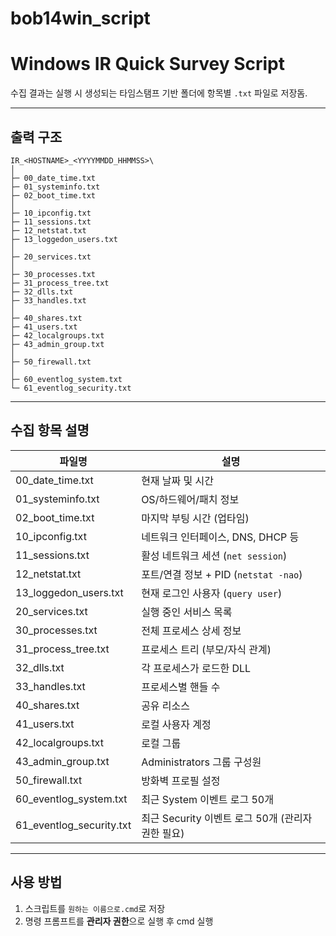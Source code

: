 # bob14win_script

# Windows IR Quick Survey Script

수집 결과는 실행 시 생성되는 타임스탬프 기반 폴더에 항목별 `.txt` 파일로 저장돔.

---

## 출력 구조

```text
IR_<HOSTNAME>_<YYYYMMDD_HHMMSS>\
│
├─ 00_date_time.txt
├─ 01_systeminfo.txt
├─ 02_boot_time.txt
│
├─ 10_ipconfig.txt
├─ 11_sessions.txt
├─ 12_netstat.txt
├─ 13_loggedon_users.txt
│
├─ 20_services.txt
│
├─ 30_processes.txt
├─ 31_process_tree.txt
├─ 32_dlls.txt
├─ 33_handles.txt
│
├─ 40_shares.txt
├─ 41_users.txt
├─ 42_localgroups.txt
├─ 43_admin_group.txt
│
├─ 50_firewall.txt
│
├─ 60_eventlog_system.txt
└─ 61_eventlog_security.txt
```

---

## 수집 항목 설명

| 파일명 | 설명 |
|--------|------|
| 00_date_time.txt | 현재 날짜 및 시간 |
| 01_systeminfo.txt | OS/하드웨어/패치 정보 |
| 02_boot_time.txt | 마지막 부팅 시간 (업타임) |
| 10_ipconfig.txt | 네트워크 인터페이스, DNS, DHCP 등 |
| 11_sessions.txt | 활성 네트워크 세션 (`net session`) |
| 12_netstat.txt | 포트/연결 정보 + PID (`netstat -nao`) |
| 13_loggedon_users.txt | 현재 로그인 사용자 (`query user`) |
| 20_services.txt | 실행 중인 서비스 목록 |
| 30_processes.txt | 전체 프로세스 상세 정보 |
| 31_process_tree.txt | 프로세스 트리 (부모/자식 관계) |
| 32_dlls.txt | 각 프로세스가 로드한 DLL |
| 33_handles.txt | 프로세스별 핸들 수 |
| 40_shares.txt | 공유 리소스 |
| 41_users.txt | 로컬 사용자 계정 |
| 42_localgroups.txt | 로컬 그룹 |
| 43_admin_group.txt | Administrators 그룹 구성원 |
| 50_firewall.txt | 방화벽 프로필 설정 |
| 60_eventlog_system.txt | 최근 System 이벤트 로그 50개 |
| 61_eventlog_security.txt | 최근 Security 이벤트 로그 50개 (관리자 권한 필요) |

---

## 사용 방법

1. 스크립트를 `원하는 이름으로.cmd`로 저장
2. 명령 프롬프트를 **관리자 권한**으로 실행 후 cmd 실행
